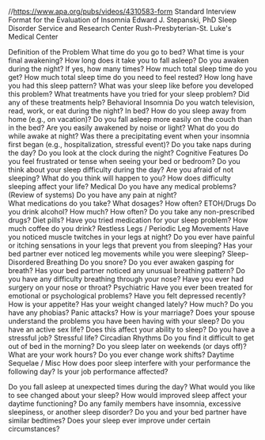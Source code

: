 //https://www.apa.org/pubs/videos/4310583-form
Standard Interview Format for the Evaluation of Insomnia
Edward J. Stepanski, PhD
Sleep Disorder Service and Research Center
Rush-Presbyterian-St. Luke's Medical Center

Definition of the Problem
What time do you go to bed? What time is your final awakening?
How long does it take you to fall asleep?
Do you awaken during the night? If yes, how many times?
How much total sleep time do you get?
How much total sleep time do you need to feel rested?
How long have you had this sleep pattern?
What was your sleep like before you developed this problem?
What treatments have you tried for your sleep problem?
Did any of these treatments help?
Behavioral Insomnia
Do you watch television, read, work, or eat during the night? In bed?
How do you sleep away from home (e.g., on vacation)?
Do you fall asleep more easily on the couch than in the bed?
Are you easily awakened by noise or light?
What do you do while awake at night?
Was there a precipitating event when your insomnia first began (e.g., hospitalization, stressful event)?
Do you take naps during the day?
Do you look at the clock during the night?
Cognitive Features
Do you feel frustrated or tense when seeing your bed or bedroom?
Do you think about your sleep difficulty during the day?
Are you afraid of not sleeping? What do you think will happen to you?
How does difficulty sleeping affect your life?
Medical
Do you have any medical problems? (Review of systems)
Do you have any pain at night?\
What medications do you take? What dosages? How often?
ETOH/Drugs
Do you drink alcohol? How much? How often?
Do you take any non-prescribed drugs? Diet pills?
Have you tried medication for your sleep problem?
How much coffee do you drink?
Restless Legs / Periodic Leg Movements
Have you noticed muscle twitches in your legs at night?
Do you ever have painful or itching sensations in your legs that prevent you from sleeping?
Has your bed partner ever noticed leg movements while you were sleeping?
Sleep-Disordered Breathing
Do you snore?
Do you ever awaken gasping for breath?
Has your bed partner noticed any unusual breathing pattern?
Do you have any difficulty breathing through your nose?
Have you ever had surgery on your nose or throat?
Psychiatric
Have you ever been treated for emotional or psychological problems?
Have you felt depressed recently?
How is your appetite? Has your weight changed lately? How much?
Do you have any phobias? Panic attacks?
How is your marriage? Does your spouse understand the problems you have been having with your sleep?
Do you have an active sex life? Does this affect your ability to sleep?
Do you have a stressful job? Stressful life?
Circadian Rhythms
Do you find it difficult to get out of bed in the morning?
Do you sleep later on weekends (or days off)?
What are your work hours?
Do you ever change work shifts?
Daytime Sequelae / Misc
How does poor sleep interfere with your performance the following day?
Is your job performance affected?

Do you fall asleep at unexpected times during the day?
What would you like to see changed about your sleep?
How would improved sleep affect your daytime functioning?
Do any family members have insomnia, excessive sleepiness, or another sleep disorder?
Do you and your bed partner have similar bedtimes?
Does your sleep ever improve under certain circumstances?